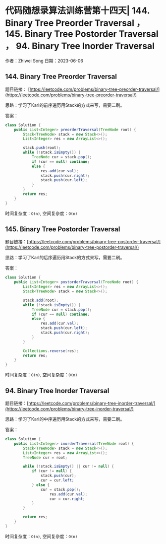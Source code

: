 # 代码随想录算法训练营第十四天| 144. Binary Tree Preorder Traversal ， 145. Binary Tree Postorder Traversal ， 94. Binary Tree Inorder Traversal 
作者：Zhiwei Song 
日期：2023-06-06

## 144. Binary Tree Preorder Traversal
题目链接： [https://leetcode.com/problems/binary-tree-preorder-traversal/](https://leetcode.com/problems/binary-tree-preorder-traversal/)

思路：学习了Karl的前序遍历用Stack的方式来写，需要二刷。

答案：

```java
class Solution {
    public List<Integer> preorderTraversal(TreeNode root) {
        Stack<TreeNode> stack = new Stack<>();
        List<Integer> res = new ArrayList<>();

        stack.push(root);
        while (!stack.isEmpty()) {
            TreeNode cur = stack.pop();
            if (cur == null) continue;
            else {
                res.add(cur.val);
                stack.push(cur.right);
                stack.push(cur.left);
            }
        }
        return res;
    }
}
```

时间复杂度：``O(n)``, 空间复杂度：``O(n)``

## 145. Binary Tree Postorder Traversal
题目链接：[https://leetcode.com/problems/binary-tree-postorder-traversal/](https://leetcode.com/problems/binary-tree-postorder-traversal/)

思路：学习了Karl的后序遍历用Stack的方式来写，需要二刷。

答案：

```java
class Solution {
    public List<Integer> postorderTraversal(TreeNode root) {
        List<Integer> res = new ArrayList<>();
        Stack<TreeNode> stack = new Stack<>();

        stack.add(root);
        while (!stack.isEmpty()) {
            TreeNode cur = stack.pop();
            if (cur == null) continue;
            else {
                res.add(cur.val);
                stack.push(cur.left);
                stack.push(cur.right);
            }
        }

        Collections.reverse(res);
        return res;
    }
}
```

时间复杂度：``O(n)``, 空间复杂度：``O(n)``

## 94. Binary Tree Inorder Traversal
题目链接：[https://leetcode.com/problems/binary-tree-inorder-traversal/](https://leetcode.com/problems/binary-tree-inorder-traversal/)

思路：学习了Karl的中序遍历用Stack的方式来写，需要二刷。

答案：

```java
class Solution {
    public List<Integer> inorderTraversal(TreeNode root) {
        Stack<TreeNode> stack = new Stack<>();
        List<Integer> res = new ArrayList<>();
        TreeNode cur = root;

        while (!stack.isEmpty() || cur != null) {
            if (cur != null) {
                stack.push(cur);
                cur = cur.left;
            } else {
                cur = stack.pop();
                    res.add(cur.val);
                    cur = cur.right;
            }
        }

        return res;
    }
}
```

时间复杂度：``O(n)``, 空间复杂度：``O(n)``
